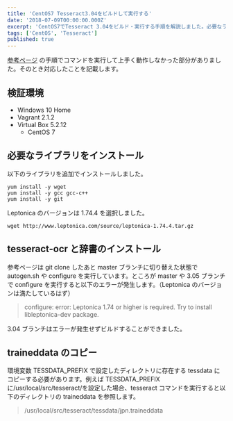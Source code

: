```yaml
---
title: 'CentOS7 Tesseract3.04をビルドして実行する'
date: '2018-07-09T00:00:00.000Z'
excerpt: 'CentOS7でTesseract 3.04をビルド・実行する手順を解説しました。必要なライブラリのインストールやエラー回避、traineddataの設定方法を記載しました。'
tags: ['CentOS', 'Tesseract']
published: true
---
```


[参考ページ](https://qiita.com/hatahata/items/4daddebb5e84ea575332) の手順でコマンドを実行して上手く動作しなかった部分がありました。そのとき対応したことを記載します。

## 検証環境

- Windows 10 Home
- Vagrant 2.1.2
- Virtual Box 5.2.12
  - CentOS 7

## 必要なライブラリをインストール

以下のライブラリを追加でインストールしました。

```shell
yum install -y wget
yum install -y gcc gcc-c++
yum install -y git
```

Leptonica のバージョンは 1.74.4 を選択しました。

```shell
wget http://www.leptonica.com/source/leptonica-1.74.4.tar.gz
```

## tesseract-ocr と辞書のインストール

参考ページは git clone したあと master ブランチに切り替えた状態で autogen.sh や configure を実行しています。ところが master や 3.05 ブランチで configure を実行すると以下のエラーが発生します。（Leptonica のバージョンは満たしているはず）

> configure: error: Leptonica 1.74 or higher is required. Try to install libleptonica-dev package.

3.04 ブランチはエラーが発生せずビルドすることができました。

## traineddata のコピー

環境変数 TESSDATA_PREFIX で設定したディレクトリに存在する tessdata にコピーする必要があります。例えば TESSDATA_PREFIX に/usr/local/src/tesseract/を設定した場合、tesseract コマンドを実行すると以下のディレクトリの traineddata を参照します。

> /usr/local/src/tesseract/tessdata/jpn.traineddata
